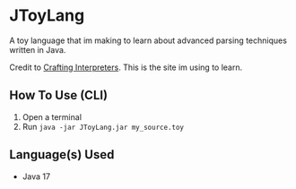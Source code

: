 # JToyLang

A toy language that im making to learn about advanced parsing techniques written in Java.

Credit to [Crafting Interpreters](https://craftinginterpreters.com/contents.html). This is the site im using to learn.

## How To Use (CLI)

1. Open a terminal
2. Run `java -jar JToyLang.jar my_source.toy`

## Language(s) Used

* Java 17
